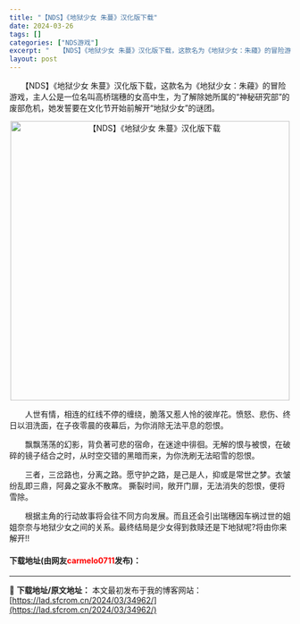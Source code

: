 ```yaml
---
title: "【NDS】《地狱少女 朱蔓》汉化版下载"
date: 2024-03-26
tags: []
categories: ["NDS游戏"]
excerpt: "　　【NDS】《地狱少女 朱蔓》汉化版下载，这款名为《地狱少女：朱蘰》的冒险游戏，主人公是一位名叫高桥瑞穗的女高中生，为了解除她所属的&ldquo;神秘研究部&rdquo;的废部危机，她发誓要在文化节开始前解开&ldquo;地狱少女&rdquo;的谜团。 　　人世有情，相连的红线不停的缠绕，脆落又惹&hellip;"
layout: post
---
```


 <p>　　【NDS】《地狱少女 朱蔓》汉化版下载，这款名为《地狱少女：朱蘰》的冒险游戏，主人公是一位名叫高桥瑞穗的女高中生，为了解除她所属的&ldquo;神秘研究部&rdquo;的废部危机，她发誓要在文化节开始前解开&ldquo;地狱少女&rdquo;的谜团。</p> <p align="center"><img align="" border="0" src="https://lad.sfcrom.cn/wp-content/uploads/2024/03/20240326_66022a4304383.jpg" width="500" alt="【NDS】《地狱少女 朱蔓》汉化版下载" /></p> <p>　　人世有情，相连的红线不停的缠绕，脆落又惹人怜的彼岸花。愤怒、悲伤、终日以泪洗面，在子夜零晨的夜幕后，为你消除无法平息的怨恨。</p> <p>　　飘飘荡荡的幻影，背负著可悲的宿命，在迷途中徘徊。无解的恨与被恨，在破碎的镜子结合之时，从时空交错的黑暗而来，为你洗刷无法昭雪的怨恨。</p> <p>　　三者，三岔路也，分离之路。愿守护之路，是己是人，抑或是常世之梦。衣皱纷乱即三鼎，阿鼻之宴永不散席。 撕裂时间，敞开门扉，无法消失的怨恨，便将雪除。</p> <p>　　根据主角的行动故事将会往不同方向发展。而且还会引出瑞穗因车祸过世的姐姐奈奈与地狱少女之间的关系。最终结局是少女得到救赎还是下地狱呢?将由你来解开!!</p> <p><h4>下载地址(由网友<font color="red">carmelo0711</font>发布)：</h4></p> 

---
📖 **下载地址/原文地址：** 本文最初发布于我的博客网站：[https://lad.sfcrom.cn/2024/03/34962/](https://lad.sfcrom.cn/2024/03/34962/)
